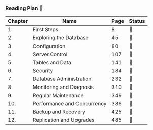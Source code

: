 ### Reading Plan 📘

|Chapter| Name                         | Page |Status|
|--|------------------------------|------|--------|
|1.| First Steps                  | 8    |📖|
|2.| Exploring the Database       | 45   |📖|
|3.| Configuration                | 80   |📖|
|4.| Server Control               | 107  |📖|
|5.| Tables and Data              | 141  |📖|
|6.| Security                     | 184  |📖|
|7.| Database Administration      | 232  |📖|
|8.| Monitoring and Diagnosis     | 310  |📖|
|9.| Regular Maintenance          | 349  |📖|
|10.| Performance and Concurrency  | 386  |📖|
|11.| Backup and Recovery          | 425  |📖|
|12.| Replication and Upgrades     | 485  |📖|
